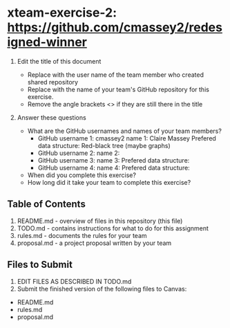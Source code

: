 # xteam-exercise-2: https://github.com/cmassey2/redesigned-winner

1. Edit the title of this document
   * Replace <UserName> with the user name of the team member who created shared repository
   * Replace <GitHubRepositoryName> with the name of your team's GitHub repository for this exercise.
   * Remove the angle brackets <> if they are still there in the title

2. Answer these questions
   * What are the GitHub usernames and names of your team members?
       * GitHub username 1:   cmassey2    name 1: Claire Massey Prefered data structure: Red-black tree (maybe graphs)
       * GitHub username 2:       name 2:
       * GitHub username 3:       name 3:   Prefered data structure:
       * GitHub username 4:       name 4:   Prefered data structure:
   * When did you complete this exercise? 
   * How long did it take your team to complete this exercise? 

## Table of Contents

1. README.md - overview of files in this repository (this file)
2. TODO.md - contains instructions for what to do for this assignment
3. rules.md - documents the rules for your team
4. proposal.md - a project proposal written by your team

## Files to Submit

1. EDIT FILES AS DESCRIBED IN TODO.md
2. Submit the finished version of the following files to Canvas:

* README.md
* rules.md
* proposal.md
